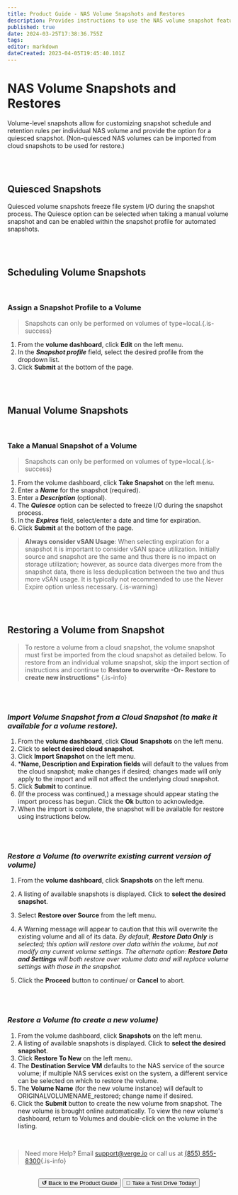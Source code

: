 ```yaml
---
title: Product Guide - NAS Volume Snapshots and Restores
description: Provides instructions to use the NAS volume snapshot feature to obtain quiesced backup of individual NAS volumes (manually or scheduled); also gives instructions for restoring NAS volume snapshots to create a new volume or overwrite the existing volume.
published: true
date: 2024-03-25T17:38:36.755Z
tags: 
editor: markdown
dateCreated: 2023-04-05T19:45:40.101Z
---
```


# NAS Volume Snapshots and Restores

Volume-level snapshots allow for customizing snapshot schedule and retention rules per individual NAS volume and provide the option for a quiesced snapshot. (Non-quiesced NAS volumes can be imported from cloud snapshots to be used for restore.)

<br>
<br>


## Quiesced Snapshots

Quiesced volume snapshots freeze file system I/O during the snapshot process. The Quiesce option can be selected when taking a manual volume snapshot and can be enabled within the snapshot profile for automated snapshots.

<br>
<br>


## Scheduling Volume Snapshots
<br>

### Assign a Snapshot Profile to a Volume

> Snapshots can only be performed on volumes of type=local.{.is-success}

1.  From the **volume dashboard**, click **Edit** on the left menu.
2.  In the ***Snapshot profile*** field, select the desired profile from the dropdown list.
3.  Click **Submit** at the bottom of the page.

<br>
<br>

## Manual Volume Snapshots
<br>

### Take a Manual Snapshot of a Volume
> Snapshots can only be performed on volumes of type=local.{.is-success}

1.  From the volume dashboard, click **Take Snapshot** on the left menu.
2.  Enter a ***Name*** for the snapshot (required).
3.  Enter a ***Description*** (optional).
4.  The ***Quiesce*** option can be selected to freeze I/O during the snapshot process.
5.  In the ***Expires*** field, select/enter a date and time for expiration.
6.  Click **Submit** at the bottom of the page.


> **Always consider vSAN Usage**: When selecting expiration for a snapshot it is important to consider vSAN space utilization. Initially source and snapshot are the same and thus there is no impact on storage utilization; however, as source data diverges more from the snapshot data, there is less deduplication between the two and thus more vSAN usage. It is typically not recommended to use the Never Expire option unless necessary. {.is-warning}

<br>
<br>

## Restoring a Volume from Snapshot

> To restore a volume from a cloud snapshot, the volume snapshot must first be imported from the cloud snapshot as detailed below. To restore from an individual volume snapshot, skip the import section of instructions and continue to **Restore to overwrite -Or- Restore to create new instructions*** {.is-info}

<br>
<br>

### *Import Volume Snapshot from a Cloud Snapshot (to make it available for a volume restore).*

1.  From the **volume dashboard**, click **Cloud Snapshots** on the left menu.
2.  Click to **select desired cloud snapshot**.
3.  Click **Import Snapshot** on the left menu.
4.  ***Name, Description and Expiration fields** will default to the values from the cloud snapshot; make changes if desired; changes made will only apply to the import and will not affect the underlying cloud snapshot.
5.  Click **Submit** to continue.
6.  (If the process was continued,) a message should appear stating the import process has begun. Click the **Ok** button to acknowledge.
7.  When the import is complete, the snapshot will be available for restore using instructions below.

<br>
<br>

### *Restore a Volume (to overwrite existing current version of volume)*

1.  From the **volume dashboard**, click **Snapshots** on the left menu.
2.  A listing of available snapshots is displayed. Click to **select the desired snapshot**.
3.  Select **Restore over Source** from the left menu.
4.  A Warning message will appear to caution that this will overwrite the existing volume and all of its data.  *By default, **Restore Data Only** is selected; this option will restore over data within the volume, but not modify any current volume settings. The alternate option: **Restore Data and Settings** will both restore over volume data and will replace volume settings with those in the snapshot.*

5.   Click the **Proceed** button to continue/ or **Cancel** to abort.

<br>
<br>

### *Restore a Volume (to create a new volume)*

1.  From the volume dashboard, click **Snapshots** on the left menu.
2.  A listing of available snapshots is displayed. Click to **select the desired snapshot**.
3.  Click **Restore To New** on the left menu.
4.  The **Destination Service VM** defaults to the NAS service of the source volume; if multiple NAS services exist on the system, a different service can be selected on which to restore the volume.
5.  The **Volume Name** (for the new volume instance) will default to ORIGINALVOLUMENAME\_restored; change name if desired.
6.  Click the **Submit** button to create the new volume from snapshot.
The new volume is brought online automatically. To view the new volume's dashboard, return to Volumes and double-click on the volume in the listing.
<br>   

> Need more Help? Email <a href="mailto:support@verge.io?subject=Support Inquiry" target="_blank" rel="noopener noreferrer">support@verge.io</a> or call us at <a href="tel:+855-855-8300">(855) 855-8300</a>{.is-info}

<br>

<div style="text-align:center; margin-bottom:5px">
  <a href="../ProductGuide/menu"><button class="button-grey"><b>↺</b> Back to the Product Guide</button></a>
  <a href="https://www.verge.io/test-drive#Demo-Section"><button class="button-cta">🚗 Take a Test Drive Today!</button></a>
</div>